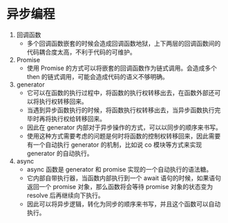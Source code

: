 # 异步编程

1. 回调函数
    - 多个回调函数嵌套的时候会造成回调函数地狱，上下两层的回调函数间的代码耦合度太高，不利于代码的可维护。
2. Promise
    - 使用 Promise 的方式可以将嵌套的回调函数作为链式调用。会造成多个 then 的链式调用，可能会造成代码的语义不够明确。
3. generator
    - 它可以在函数的执行过程中，将函数的执行权转移出去，在函数外部还可以将执行权转移回来。
    - 当遇到异步函数执行的时候，将函数执行权转移出去，当异步函数执行完毕时再将执行权给转移回来。
    - 因此在 generator 内部对于异步操作的方式，可以以同步的顺序来书写。
    - 使用这种方式需要考虑的问题是何时将函数的控制权转移回来，因此需要有一个自动执行 generator 的机制，比如说 co 模块等方式来实现 generator 的自动执行。
4. async
    - async 函数是 generator 和 promise 实现的一个自动执行的语法糖。
    - 它内部自带执行器，当函数内部执行到一个 await 语句的时候，如果语句返回一个 promise 对象，那么函数将会等待 promise 对象的状态变为 resolve 后再继续向下执行。
    - 因此可以将异步逻辑，转化为同步的顺序来书写，并且这个函数可以自动执行。

